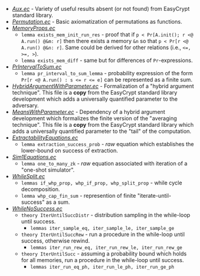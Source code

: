  - [*Aux.ec*](Aux.ec) - Variety of useful results absent (or not found) from EasyCrypt standard library.
 - [*Permutation.ec*](Permutation.ec) - Basic axiomatization of permutations as functions.
 - [*MemoryProps.ec*](MemoryProps.ec) 
	 - `lemma exists_mem_init_run_res` - proof that if `p < Pr[A.init(); r <@ A.run() @&m: r]` then there exists a memory `&n` so that `p < Pr[r <@ A.run() @&n: r]`. Same could be derived for other relations (i.e., `<=, >=, >`).
	 - `lemma exists_mem_diff` - same but for differences of `Pr`-expressions.
 - [*PrIntervalToSum.ec*](PrIntervalToSum.ec) 
	 - `lemma pr_interval_to_sum_lemma` -  probability expression of the form `Pr[r <@ A.run() : s <= r <= e]` can be represented as a finite sum.
 - [*HybridArgumentWithParameter.ec*](MeansWithParameter.ec) - Formalization of a "hybrid argument technique".  This file is a **copy** from the EasyCrypt standard library development which adds a universally quantified parameter to the adversary.  
 - [*MeansWithParameter.ec*](MeansWithParameter.ec) - Dependency of a hybrid argument development which  formalizes the finite version of the "averaging technique". This file is a **copy** from the EasyCrypt standard library which adds a universally quantified parameter to the "tail" of the computation.
 - [*ExtractabilityEquations.ec*](ExtractabilityEquations.ec)
 	- `lemma extraction_success_prob` - *raw* equation which establishes the lower-bound on success of extraction. 
 - [*Sim1Equations.ec*](Sim1Equations.ec)
 	- `lemma one_to_many_zk` - *raw* equation associated with iteration of a "one-shot simulator".
 - [*WhileSplit.ec*](WhileSplit.ec)
	- `lemmas if_whp_prop, whp_if_prop, whp_split_prop` - while cycle decomposition.
	- `lemma whp_cap_fin_sum` - represention of finite "iterate-until-success" as a sum. 
 - [*WhileNoSuccess.ec*](WhileNoSuccess.ec)
	- `theory IterUntilSuccDistr` - distribution sampling in the while-loop until success.
		- `lemmas iter_sample_eq, iter_sample_le, iter_sample_ge`
	- `theory IterUntilSuccRew` - run a procedure in the while-loop until success, otherwise rewind.
		- `lemmas iter_run_rew_eq, iter_run_rew_le, iter_run_rew_ge`
	- `theory IterUntilSucc` - assuming a probability bound which holds for all memories, run a procedure in the while-loop until success.
		- `lemmas iter_run_eq_ph, iter_run_le_ph, iter_run_ge_ph`

